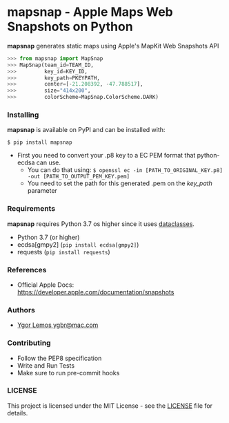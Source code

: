 # mapsnap - Apple Maps Web Snapshots on Python

**mapsnap** generates static maps using Apple's MapKit Web Snapshots API

```python
>>> from mapsnap import MapSnap
>>> MapSnap(team_id=TEAM_ID,
>>>         key_id=KEY_ID,
>>>         key_path=PKEYPATH,
>>>         center=[-21.208392, -47.788517],
>>>         size="414x200",
>>>         colorScheme=MapSnap.ColorScheme.DARK)

```

### Installing

**mapsnap** is available on PyPI and can be installed with:

```shell
$ pip install mapsnap
```

-   First you need to convert your .p8 key to a EC PEM format that python-ecdsa can use.
    -   You can do that using: `$ openssl ec -in [PATH_TO_ORIGINAL_KEY.p8] -out [PATH_TO_OUTPUT_PEM_KEY.pem]`
    -   You need to set the path for this generated .pem on the _key_path_ parameter

### Requirements

**mapsnap** requires Python 3.7 os higher since it uses [dataclasses](https://docs.python.org/3/library/dataclasses.html).

-   Python 3.7 (or higher)
-   ecdsa[gmpy2] (`pip install ecdsa[gmpy2]`)
-   requests (`pip install requests`)

### References

-   Official Apple Docs: https://developer.apple.com/documentation/snapshots

### Authors

-   [Ygor Lemos <ygbr@mac.com>](@ygbr)

### Contributing

-   Follow the PEP8 specification
-   Write and Run Tests
-   Make sure to run pre-commit hooks

### LICENSE

This project is licensed under the MIT License - see the [LICENSE](LICENSE) file for details.
